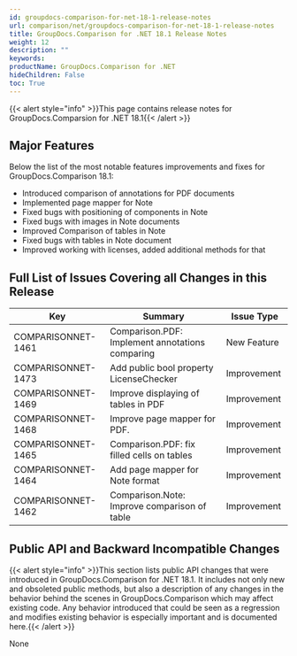 ```yaml
---
id: groupdocs-comparison-for-net-18-1-release-notes
url: comparison/net/groupdocs-comparison-for-net-18-1-release-notes
title: GroupDocs.Comparison for .NET 18.1 Release Notes
weight: 12
description: ""
keywords:
productName: GroupDocs.Comparison for .NET
hideChildren: False
toc: True
---
```


{{< alert style="info" >}}This page contains release notes for GroupDocs.Comparsion for .NET 18.1{{< /alert >}}

## Major Features

Below the list of the most notable features improvements and fixes for GroupDocs.Comparison 18.1:

- Introduced comparison of annotations for PDF documents
- Implemented page mapper for Note
- Fixed bugs with positioning of components in Note
- Fixed bugs with images in Note documents
- Improved Comparison of tables in Note
- Fixed bugs with tables in Note document
- Improved working with licenses, added additional methods for that

## Full List of Issues Covering all Changes in this Release

| Key                | Summary                                         | Issue Type   |
| ------------------ | ----------------------------------------------- | ------------ |
| COMPARISONNET-1461 | Comparison.PDF: Implement annotations comparing | New Feature  |
| COMPARISONNET-1473 | Add public bool property LicenseChecker         | Improvement  |
| COMPARISONNET-1469 | Improve displaying of tables in PDF             | Improvement  |
| COMPARISONNET-1468 | Improve page mapper for PDF.                    | Improvement  |
| COMPARISONNET-1465 | Comparison.PDF: fix filled cells on tables      | Improvement  |
| COMPARISONNET-1464 | Add page mapper for Note format                 | Improvement  |
| COMPARISONNET-1462 | Comparison.Note: Improve comparison of table    | Improvement  |

## Public API and Backward Incompatible Changes

{{< alert style="info" >}}This section lists public API changes that were introduced in GroupDocs.Comparison for .NET 18.1. It includes not only new and obsoleted public methods, but also a description of any changes in the behavior behind the scenes in GroupDocs.Comparison which may affect existing code. Any behavior introduced that could be seen as a regression and modifies existing behavior is especially important and is documented here.{{< /alert >}}

None
